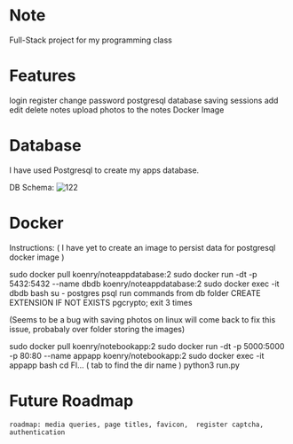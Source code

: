 # Note
 Full-Stack project for my programming class
 
# Features
login
register
change password
postgresql database saving sessions
add edit delete notes
upload photos to the notes
Docker Image

# Database
I have used Postgresql to create my apps database.

DB Schema:
![122](https://user-images.githubusercontent.com/68077710/159915675-f5f731d0-ed54-4c48-906e-a9ae59920844.png)

# Docker
Instructions:
( I have yet to create an image to persist data for postgresql docker image )

sudo docker pull koenry/noteappdatabase:2
sudo docker run -dt -p 5432:5432 --name dbdb  koenry/noteappdatabase:2
sudo docker exec -it dbdb bash
su - postgres
psql
run commands from db folder
CREATE EXTENSION IF NOT EXISTS pgcrypto;
exit 3 times

(Seems to be a bug with saving photos on linux will come back to fix this issue, probabaly over folder storing the images)

sudo docker pull koenry/notebookapp:2
sudo docker run -dt -p 5000:5000 -p 80:80 --name appapp  koenry/notebookapp:2
sudo docker exec -it appapp bash
cd Fl... ( tab to find the dir name )
python3 run.py


# Future Roadmap
	roadmap: media queries, page titles, favicon,  register captcha, authentication
